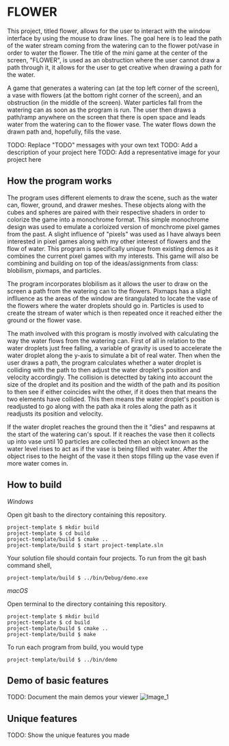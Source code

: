 # FLOWER

This project, titled flower, allows for the user to interact with the window 
interface by using the mouse to draw lines. The goal here is to lead the path of
the water stream coming from the watering can to the flower pot/vase in order to
water the flower. The title of the mini game at the center of the screen, "FLOWER",
is used as an obstruction where the user cannot draw a path through it, it allows
for the user to get creative when drawing a path for the water.

A game that generates a watering can (at the top left corner of the screen), a vase with flowers (at the bottom right corner of the screen), and an obstruction (in the middle of the screen). Water particles fall from the watering can as soon as the program is run. The user then draws a path/ramp anywhere on the screen that there is open space and leads water from the watering can to the flower vase. The water flows down the drawn path and, hopefully, fills the vase.

TODO: Replace "TODO" messages with your own text
TODO: Add a description of your project here
TODO: Add a representative image for your project here

## How the program works
The program uses different elements to draw the scene, such as the water can, flower,
ground, and drawer meshes. These objects along with the cubes and spheres are paired
with their respective shaders in order to colorize the game into a monochrome format.
This simple monochrome design was used to emulate a corloized version of monchrome
pixel games from the past. A slight influence of "pixels" was used as I have always
been interested in pixel games along with my other interest of flowers and the flow
of water. This program is specifically unique from existing demos as it combines
the current pixel games with my interests. This game will also be combining and
building on top of the ideas/assignments from class: blobilism, pixmaps, and
particles.

The program incorporates blobilism as it allows the user to draw on the screen a
path from the watering can to the flowers. Pixmaps has a slight inflluence as the
areas of the window are tirangulated to locate the vase of the flowers where the
water droplets should go in. Particles is used to create the stream of water which is then repeated once it reached either the ground or the flower vase.

The math involved with this program is mostly involved with calculating the way
the water flows from the watering can. First of all in relation to the water
droplets just free falling, a variable of gravity is used to accelerate the water
droplet along the y-axis to simulate a bit of real water. Then when the user draws
a path, the program calculates whether a water droplet is colliding with the path
to then adjust the water droplet's position and velocity accordingly. The collision
is detectted by taking into account the size of the droplet and its position and
the width of the path and its position to then see if either coincides wiht the
other, if it does then that means the two elements have collided. This then means
the water droplet's position is readjusted to go along with the path aka it roles
along the path as it readjusts its position and velocity.

If the water droplet reaches the ground then the it "dies" and respawns at the
start of the watering can's spout. If it reaches the vase then it collects up into 
vase until 10 particles are collected then an object known as the water level rises
to act as if the vase is being filled with water. After the object rises to the
height of the vase it then stops filling up the vase even if more water comes in.


## How to build

*Windows*

Open git bash to the directory containing this repository.

```
project-template $ mkdir build
project-template $ cd build
project-template/build $ cmake ..
project-template/build $ start project-template.sln
```

Your solution file should contain four projects.
To run from the git bash command shell, 

```
project-template/build $ ../bin/Debug/demo.exe
```

*macOS*

Open terminal to the directory containing this repository.

```
project-template $ mkdir build
project-template $ cd build
project-template/build $ cmake ..
project-template/build $ make
```

To run each program from build, you would type

```
project-template/build $ ../bin/demo
```


## Demo of basic features

TODO: Document the main demos your viewer 
![Image_1](images/horizontal-line.png)

## Unique features 

TODO: Show the unique features you made

